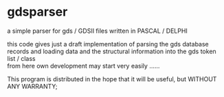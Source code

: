 # gdsparser
a simple parser for gds / GDSII  files written in PASCAL / DELPHI

this code gives just a draft implementation of parsing the gds database records and loading data and the structural information into the gds token list / class  
from here own development may start very easily ...... 



 This program is distributed in the hope that it will be useful,
 but WITHOUT ANY WARRANTY;  
